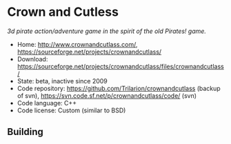 # Crown and Cutless

_3d pirate action/adventure game in the spirit of the old Pirates! game._

- Home: http://www.crownandcutlass.com/, https://sourceforge.net/projects/crownandcutlass/
- Download: https://sourceforge.net/projects/crownandcutlass/files/crownandcutlass/
- State: beta, inactive since 2009
- Code repository: https://github.com/Trilarion/crownandcutlass (backup of svn), https://svn.code.sf.net/p/crownandcutlass/code/ (svn)
- Code language: C++
- Code license: Custom (similar to BSD)

## Building

